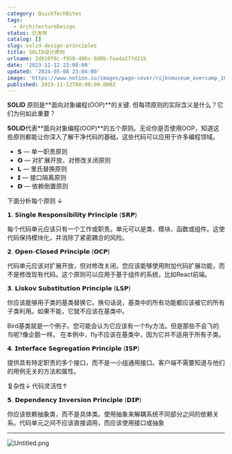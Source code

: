 ```yaml
---
category: QuickTechBites
tags:
  - ArchitectureDesign
status: 已发布
catalog: []
slug: solid-design-principles
title: SOLID设计原则
urlname: 2d810f8c-f950-406c-8d0b-faa4a27fd21b
date: '2023-11-12 23:08:00'
updated: '2024-05-08 23:04:00'
image: 'https://www.notion.so/images/page-cover/rijksmuseum_avercamp_1620.jpg'
published: 2019-11-12T08:00:00.000Z
---
```


**SOLID** 原则是**面向对象编程(OOP)**的关键. 但每项原则的实际含义是什么？它们为何如此重要？


**SOLID**代表**面向对象编程(OOP)**的五个原则。无论你是否使用OOP，知道这些原则都能让你深入了解干净代码的基础，这些代码可以应用于许多编程领域。

- 𝗦 — 单一职责原则
- 𝗢 — 对扩展开放，对修改关闭原则
- 𝗟 — 里氏替换原则
- 𝗜 — 接口隔离原则
- 𝗗 — 依赖倒置原则

下面分析每个原则 ↓


𝟭. 𝗦𝗶𝗻𝗴𝗹𝗲 𝗥𝗲𝘀𝗽𝗼𝗻𝘀𝗶𝗯𝗶𝗹𝗶𝘁𝘆 𝗣𝗿𝗶𝗻𝗰𝗶𝗽𝗹𝗲 (𝗦𝗥𝗣)


每个代码单元应该只有一个工作或职责。单元可以是类、模块、函数或组件。这使代码保持模块化，并消除了紧密耦合的风险。


𝟮. 𝗢𝗽𝗲𝗻-𝗖𝗹𝗼𝘀𝗲𝗱 𝗣𝗿𝗶𝗻𝗰𝗶𝗽𝗹𝗲 (𝗢𝗖𝗣)


代码单元应该对扩展开放，但对修改关闭。您应该能够使用附加代码扩展功能，而不是修改现有代码。这个原则可以应用于基于组件的系统，比如React前端。


𝟯. 𝗟𝗶𝘀𝗸𝗼𝘃 𝗦𝘂𝗯𝘀𝘁𝗶𝘁𝘂𝘁𝗶𝗼𝗻 𝗣𝗿𝗶𝗻𝗰𝗶𝗽𝗹𝗲 (𝗟𝗦𝗣)


你应该能够用子类的基类替换它。换句话说，基类中的所有功能都应该被它的所有子类利用。如果不能，它就不应该在基类中。


Bird基类就是一个例子。您可能会认为它应该有一个fly方法。但是那些不会飞的鸟呢?像企鹅一样。
在本例中，fly不应该在基类中，因为它并不适用于所有子类。


𝟰. 𝗜𝗻𝘁𝗲𝗿𝗳𝗮𝗰𝗲 𝗦𝗲𝗴𝗿𝗲𝗴𝗮𝘁𝗶𝗼𝗻 𝗣𝗿𝗶𝗻𝗰𝗶𝗽𝗹𝗲 (𝗜𝗦𝗣)


提供具有特定职责的多个接口，而不是一小组通用接口。客户端不需要知道与他们的用例无关的方法和属性。


复杂性↓
代码灵活性↑


𝟱. 𝗗𝗲𝗽𝗲𝗻𝗱𝗲𝗻𝗰𝘆 𝗜𝗻𝘃𝗲𝗿𝘀𝗶𝗼𝗻 𝗣𝗿𝗶𝗻𝗰𝗶𝗽𝗹𝗲 (𝗗𝗜𝗣)


你应该依赖抽象类，而不是具体类。使用抽象来解耦系统不同部分之间的依赖关系。代码单元之间不应该直接调用，而应该使用接口或抽象


---


![Untitled.png](https://prod-files-secure.s3.us-west-2.amazonaws.com/5d24fe63-e567-4804-86f9-9fdc62e13082/6fc4afd3-478b-4aaf-9884-0a3f8e406a71/Untitled.png?X-Amz-Algorithm=AWS4-HMAC-SHA256&X-Amz-Content-Sha256=UNSIGNED-PAYLOAD&X-Amz-Credential=ASIAZI2LB4663BNCZB6Z%2F20250331%2Fus-west-2%2Fs3%2Faws4_request&X-Amz-Date=20250331T213436Z&X-Amz-Expires=3600&X-Amz-Security-Token=IQoJb3JpZ2luX2VjEEIaCXVzLXdlc3QtMiJHMEUCIA4rJL5lApVV2NHiWW%2B%2BsqLOx%2B1s4dhyS3UwlmozvogcAiEA5SmCdWBHc4euQYFVjXqJrh0zcdRsGq7c6sc931X%2FDeMqiAQIq%2F%2F%2F%2F%2F%2F%2F%2F%2F%2F%2FARAAGgw2Mzc0MjMxODM4MDUiDLWt%2BucLjEJrkfdW0SrcAzICqxBL2zNptk6atshAJ59TLZJNJ%2BUnAQo2dl2QK8jnettwwaNa2PY25FkGZ6TBmntSwFqfJbew%2Fx1n0%2Fg%2FsP%2BiKt%2FUVNBEW6TUdyxzDbM07Mkx1JeKvWdZ7n3W4BY9sUjmTWnN3ebIYGkOv8mnXXFbY9jAbZnBOZwMB%2FiuvsvtkDV55842YE6wwZe2PYDH1%2Br2EpRV%2FdSNCGJd2EIq85s7byApD5PjcfQdpgnNGNKhUTpS9m9ekWuQrivBNS2V8iVL6auwoNnGvxuPqFeoNzti5C8gWnUPhGzOqS9VGcx8%2FAGtGXd%2FH520xFyu%2FNlgh3RwUPHw6g4YjiQsjQ0%2BJiGnNpVtplZhI15oF9hiSQ4Wc34A2B9%2Bz1WxG3q5%2FnzpG0H5Robi47TbnL7WQZ%2BRB0k6enp9dk5wz6BS9I33oESljkanjnzo%2BP7eH%2FETxxHRTmIxESjTwXrslhjn%2FgNWpBD%2BKlXo9CmmRaSpR0sBIe%2Fe0rWsXJmzIJVwe9hc7Jh49xu%2BolCXu4%2B9xVtuSgj84upUC8xMSOchvII4e2Rl70A0l2%2BpQ0dgS8yX8DPbxX1SGHwIiESiM52C1mvuwRDg1TybKhN06F3K317GSWQsUjU%2BWtUnhOR08%2BTvezjBMOK1q78GOqUBJR1qGOzr7fpBLtnmBoj9NyWwpk6qfVEEmvLoaMgj%2B1GCff4MQ%2BTliBRuMu58V3aO6WM36ysBvViBiiBxHr1WMw7drlDIEh2R%2F8%2BbnUojy8O%2FslgW141KiE0NCv6UV6EmTznKSLvXSJJYm8gUtcf%2FtGbd4YyD6MAuNa%2BDuTPtI9Qf7izgwYJa4vce6Exrt3C4OyTlTJdTtDpOrdNN3wHDZLz7UInP&X-Amz-Signature=0eb8ba609086a27fc2481b6985ec6cf8d9ea4faa88c78584f528d2dd17cd7d9d&X-Amz-SignedHeaders=host&x-id=GetObject)

